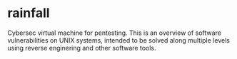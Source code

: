 # rainfall
Cybersec virtual machine for pentesting. This is an overview of software vulnerabilities on UNIX systems, intended to be solved along multiple levels using reverse enginering and other software tools.
